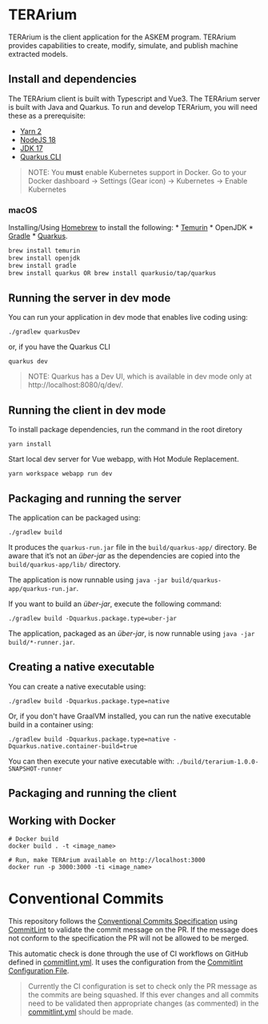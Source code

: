 # TERArium
TERArium is the client application for the ASKEM program. TERArium provides capabilities to create, modify, simulate, and publish machine extracted models.

## Install and dependencies
The TERArium client is built with Typescript and Vue3. The TERArium server is built with Java and Quarkus. To run and develop TERArium, you will need these as a prerequisite:
- [Yarn 2](https://yarnpkg.com/getting-started/install)
- [NodeJS 18](https://nodejs.org/en/download/current/)
- [JDK 17](https://openjdk.org/projects/jdk/17/)
- [Quarkus CLI](https://quarkus.io/guides/cli-tooling)

> NOTE: You **must** enable Kubernetes support in Docker. Go to your Docker dashboard -> Settings (Gear icon) -> Kubernetes -> Enable Kubernetes

### macOS

Installing/Using [Homebrew](https://brew.sh/) to install the following:
    * [Temurin](https://adoptium.net/temurin)
    * OpenJDK
    * [Gradle](https://gradle.org)
    * [Quarkus](https://quarkus.io/guides/cli-tooling).

```bash
brew install temurin 
brew install openjdk
brew install gradle
brew install quarkus OR brew install quarkusio/tap/quarkus
```

## Running the server in dev mode

You can run your application in dev mode that enables live coding using:
```
./gradlew quarkusDev
```

or, if you have the Quarkus CLI
```
quarkus dev
```

> NOTE: Quarkus has a Dev UI, which is available in dev mode only at http://localhost:8080/q/dev/.


## Running the client in dev mode

To install package dependencies, run the command in the root diretory
```
yarn install
```

Start local dev server for Vue webapp, with Hot Module Replacement.
```
yarn workspace webapp run dev
```


## Packaging and running the server

The application can be packaged using:
```
./gradlew build
```
It produces the `quarkus-run.jar` file in the `build/quarkus-app/` directory.
Be aware that it’s not an _über-jar_ as the dependencies are copied into the `build/quarkus-app/lib/` directory.

The application is now runnable using `java -jar build/quarkus-app/quarkus-run.jar`.

If you want to build an _über-jar_, execute the following command:
```
./gradlew build -Dquarkus.package.type=uber-jar
```

The application, packaged as an _über-jar_, is now runnable using `java -jar build/*-runner.jar`.

## Creating a native executable

You can create a native executable using: 
```
./gradlew build -Dquarkus.package.type=native
```

Or, if you don't have GraalVM installed, you can run the native executable build in a container using: 
```
./gradlew build -Dquarkus.package.type=native -Dquarkus.native.container-build=true
```

You can then execute your native executable with: `./build/terarium-1.0.0-SNAPSHOT-runner`


## Packaging and running the client


## Working with Docker
```
# Docker build
docker build . -t <image_name>

# Run, make TERArium available on http://localhost:3000
docker run -p 3000:3000 -ti <image_name>
```


# Conventional Commits

This repository follows the [Conventional Commits Specification](https://conventionalcommits.org/) using [CommitLint](https://github.com/conventional-changelog/commitlint) to validate the commit message on the PR. If the message does not conform to the specification the PR will not be allowed to be merged.

This automatic check is done through the use of CI workflows on GitHub defined in [commitlint.yml](.github/workflows/commitlint.yml). It uses the configuration from the [Commitlint Configuration File](.commitlintrc.yml). 

> Currently the CI configuration is set to check only the PR message as the commits are being squashed. If this ever changes and all commits need to be validated then appropriate changes (as commented) in the [commitlint.yml](..github/workflows/commitlint.yml) should be made.
